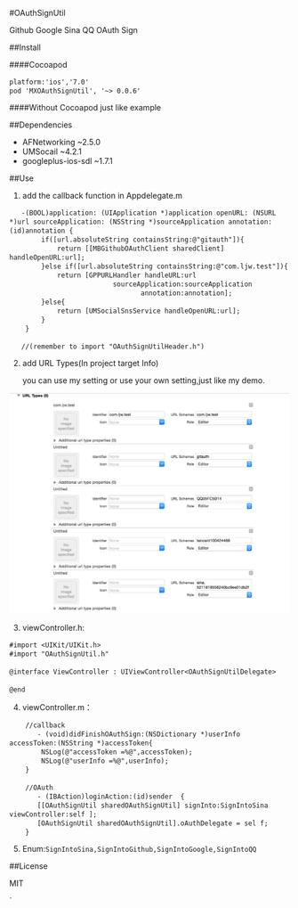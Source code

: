 #OAuthSignUtil

Github Google Sina QQ OAuth Sign

##Install

####Cocoapod
	
	platform:'ios','7.0'
	pod 'MXOAuthSignUtil', '~> 0.0.6'

####Without Cocoapod
	just like example

##Dependencies

- AFNetworking  ~2.5.0
- UMSocail  ~4.2.1
- googleplus-ios-sdl  ~1.7.1

##Use

1. add the callback function in Appdelegate.m

```    
   -(BOOL)application: (UIApplication *)application openURL: (NSURL *)url sourceApplication: (NSString *)sourceApplication annotation: (id)annotation {
        if([url.absoluteString containsString:@"gitauth"]){
            return [[MBGithubOAuthClient sharedClient] handleOpenURL:url];
        }else if([url.absoluteString containsString:@"com.ljw.test"]){
            return [GPPURLHandler handleURL:url
                          sourceApplication:sourceApplication
                                 annotation:annotation];
        }else{
            return [UMSocialSnsService handleOpenURL:url];
        }
    }

   //(remember to import "OAuthSignUtilHeader.h")
```
2. add URL Types(In project target Info)

   you can use my setting or use your own setting,just like my demo.

![](https://github.com/mexiQQ/OAuthSignUtil/blob/master/1.png)

3. viewController.h:

``` 
#import <UIKit/UIKit.h>
#import "OAuthSignUtil.h"

@interface ViewController : UIViewController<OAuthSignUtilDelegate>

@end
```

4. viewController.m：

```
	//callback
	   - (void)didFinishOAuthSign:(NSDictionary *)userInfo accessToken:(NSString *)accessToken{
	    NSLog(@"accessToken =%@",accessToken);
	    NSLog(@"userInfo =%@",userInfo);
	}

    //OAuth
       - (IBAction)loginAction:(id)sender  {
       [[OAuthSignUtil sharedOAuthSignUtil] signInto:SignIntoSina viewController:self ];
       [OAuthSignUtil sharedOAuthSignUtil].oAuthDelegate = sel f;
 	}

```  
   
5. Enum:`SignIntoSina,SignIntoGithub,SignIntoGoogle,SignIntoQQ`

##License

MIT












`
